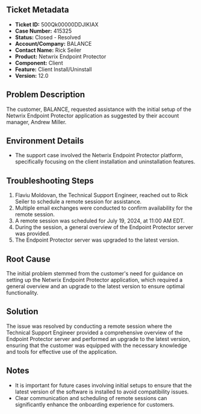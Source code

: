 ## Ticket Metadata
- **Ticket ID:** 500Qk00000DDJlKIAX
- **Case Number:** 415325
- **Status:** Closed - Resolved
- **Account/Company:** BALANCE
- **Contact Name:** Rick Seiler
- **Product:** Netwrix Endpoint Protector
- **Component:** Client
- **Feature:** Client Install/Uninstall
- **Version:** 12.0

## Problem Description
The customer, BALANCE, requested assistance with the initial setup of the Netwrix Endpoint Protector application as suggested by their account manager, Andrew Miller.

## Environment Details
- The support case involved the Netwrix Endpoint Protector platform, specifically focusing on the client installation and uninstallation features.

## Troubleshooting Steps
1. Flaviu Moldovan, the Technical Support Engineer, reached out to Rick Seiler to schedule a remote session for assistance.
2. Multiple email exchanges were conducted to confirm availability for the remote session.
3. A remote session was scheduled for July 19, 2024, at 11:00 AM EDT.
4. During the session, a general overview of the Endpoint Protector server was provided.
5. The Endpoint Protector server was upgraded to the latest version.

## Root Cause
The initial problem stemmed from the customer's need for guidance on setting up the Netwrix Endpoint Protector application, which required a general overview and an upgrade to the latest version to ensure optimal functionality.

## Solution
The issue was resolved by conducting a remote session where the Technical Support Engineer provided a comprehensive overview of the Endpoint Protector server and performed an upgrade to the latest version, ensuring that the customer was equipped with the necessary knowledge and tools for effective use of the application.

## Notes
- It is important for future cases involving initial setups to ensure that the latest version of the software is installed to avoid compatibility issues.
- Clear communication and scheduling of remote sessions can significantly enhance the onboarding experience for customers.